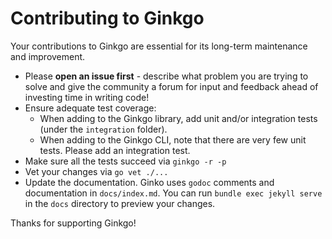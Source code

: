 # Contributing to Ginkgo

Your contributions to Ginkgo are essential for its long-term maintenance and improvement.

- Please **open an issue first** - describe what problem you are trying to solve and give the community a forum for input and feedback ahead of investing time in writing code!
- Ensure adequate test coverage:
    - When adding to the Ginkgo library, add unit and/or integration tests (under the `integration` folder).
    - When adding to the Ginkgo CLI, note that there are very few unit tests.  Please add an integration test.
- Make sure all the tests succeed via `ginkgo -r -p`
- Vet your changes via `go vet ./...`
- Update the documentation. Ginko uses `godoc` comments and documentation in `docs/index.md`.  You can run `bundle exec jekyll serve` in the `docs` directory to preview your changes.

Thanks for supporting Ginkgo!